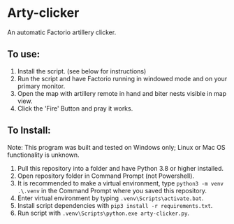 # Arty-clicker
An automatic Factorio artillery clicker.

## To use:
1. Install the script. (see below for instructions)
2. Run the script and have Factorio running in windowed mode and on your primary monitor.
3. Open the map with artillery remote in hand and biter nests visible in map view.
4. Click the 'Fire' Button and pray it works.

## To Install:
Note: This program was built and tested on Windows only; Linux or Mac OS functionality is unknown.

1. Pull this repository into a folder and have Python 3.8 or higher installed.
2. Open repository folder in Command Prompt (not Powershell).
3. It is recommended to make a virtual environment, type `python3 -m venv .\.venv` in the Command Prompt where you saved this repository.
4. Enter virtual environment by typing `.venv\Scripts\activate.bat`.
5. Install script dependencies with `pip3 install -r requirements.txt`.
6. Run script with `.venv\Scripts\python.exe arty-clicker.py`.
